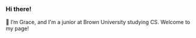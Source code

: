 ### Hi there!
👋 I’m Grace, and I'm a junior at Brown University studying CS. Welcome to my page!

<!---
- 📫 How to reach me ...
- 🌱 I love to build st
grcecant/grcecant is a ✨ special ✨ repository because its `README.md` (this file) appears on your GitHub profile.
You can click the Preview link to take a look at your changes.
--->
